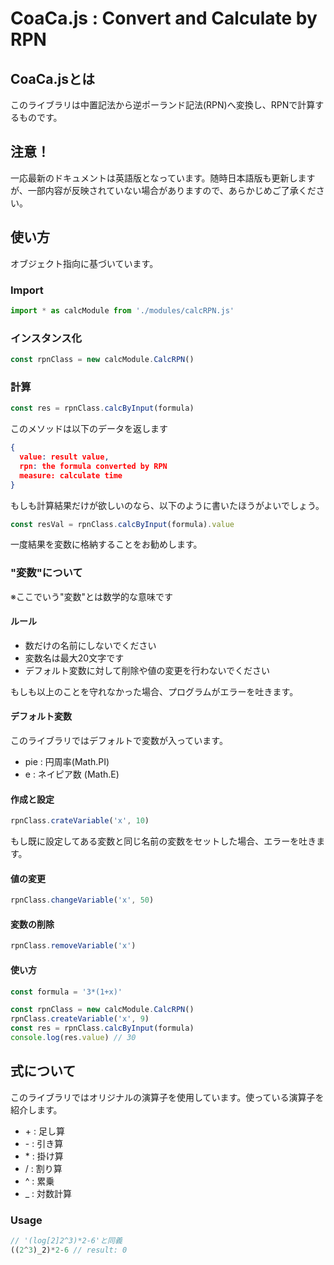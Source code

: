 # CoaCa.js : Convert and Calculate by RPN

## CoaCa.jsとは
このライブラリは中置記法から逆ポーランド記法(RPN)へ変換し、RPNで計算するものです。

## 注意！
一応最新のドキュメントは英語版となっています。随時日本語版も更新しますが、一部内容が反映されていない場合がありますので、あらかじめご了承ください。

## 使い方
オブジェクト指向に基づいています。

### Import
```js
import * as calcModule from './modules/calcRPN.js'
```

### インスタンス化
```js
const rpnClass = new calcModule.CalcRPN()
```

### 計算
```js
const res = rpnClass.calcByInput(formula)
```
このメソッドは以下のデータを返します
```json
{
  value: result value,
  rpn: the formula converted by RPN
  measure: calculate time
}
```
もしも計算結果だけが欲しいのなら、以下のように書いたほうがよいでしょう。
```js
const resVal = rpnClass.calcByInput(formula).value
```
一度結果を変数に格納することをお勧めします。

### "変数"について
※ここでいう"変数"とは数学的な意味です

#### ルール
- 数だけの名前にしないでください
- 変数名は最大20文字です
- デフォルト変数に対して削除や値の変更を行わないでください

もしも以上のことを守れなかった場合、プログラムがエラーを吐きます。

#### デフォルト変数
このライブラリではデフォルトで変数が入っています。
- pie : 円周率(Math.PI)
- e : ネイピア数 (Math.E)

#### 作成と設定
```js
rpnClass.crateVariable('x', 10)
```
もし既に設定してある変数と同じ名前の変数をセットした場合、エラーを吐きます。

#### 値の変更
```js
rpnClass.changeVariable('x', 50)
```

#### 変数の削除
```js
rpnClass.removeVariable('x')
```


#### 使い方
```js
const formula = '3*(1+x)'

const rpnClass = new calcModule.CalcRPN()
rpnClass.createVariable('x', 9)
const res = rpnClass.calcByInput(formula)
console.log(res.value) // 30
```

## 式について
このライブラリではオリジナルの演算子を使用しています。使っている演算子を紹介します。
- \+ : 足し算
- \- : 引き算
- \* : 掛け算
- / : 割り算
- ^ : 累乗
- _ : 対数計算


### Usage
```js
// '(log[2]2^3)*2-6'と同義
((2^3)_2)*2-6 // result: 0
```